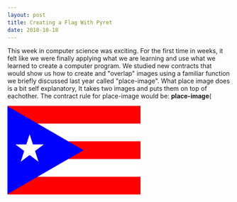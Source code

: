 ```yaml
---
layout: post
title: Creating a Flag With Pyret
date: 2018-10-18
---
```


This week in computer science was exciting. For the first time in weeks, it felt like we were finally applying what we are learning and use what we learned to create a computer program. We studied new contracts that would show us how to create and "overlap" images using a familiar function we briefly discussed last year called "place-image". What place image does is a bit self explanatory, It takes two images and puts them on top of eachother. The contract rule for place-image would be:
<strong>place-image</strong>(


![My Flag](/images/FLAG.png)
